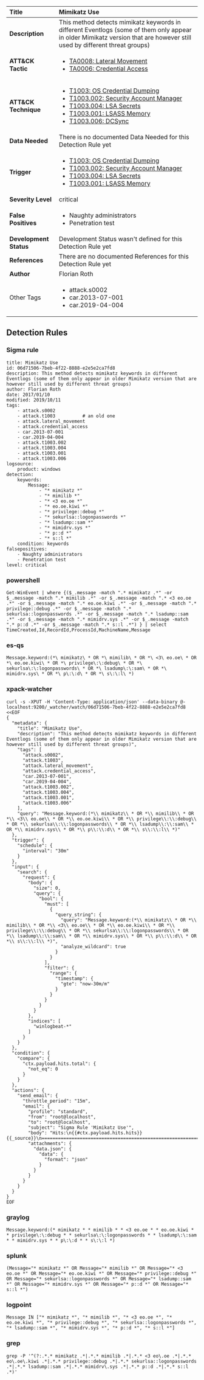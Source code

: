| Title                    | Mimikatz Use       |
|:-------------------------|:------------------|
| **Description**          | This method detects mimikatz keywords in different Eventlogs (some of them only appear in older Mimikatz version that are however still used by different threat groups) |
| **ATT&amp;CK Tactic**    |  <ul><li>[TA0008: Lateral Movement](https://attack.mitre.org/tactics/TA0008)</li><li>[TA0006: Credential Access](https://attack.mitre.org/tactics/TA0006)</li></ul>  |
| **ATT&amp;CK Technique** | <ul><li>[T1003: OS Credential Dumping](https://attack.mitre.org/techniques/T1003)</li><li>[T1003.002: Security Account Manager](https://attack.mitre.org/techniques/T1003/002)</li><li>[T1003.004: LSA Secrets](https://attack.mitre.org/techniques/T1003/004)</li><li>[T1003.001: LSASS Memory](https://attack.mitre.org/techniques/T1003/001)</li><li>[T1003.006: DCSync](https://attack.mitre.org/techniques/T1003/006)</li></ul>  |
| **Data Needed**          |  There is no documented Data Needed for this Detection Rule yet  |
| **Trigger**              | <ul><li>[T1003: OS Credential Dumping](../Triggers/T1003.md)</li><li>[T1003.002: Security Account Manager](../Triggers/T1003.002.md)</li><li>[T1003.004: LSA Secrets](../Triggers/T1003.004.md)</li><li>[T1003.001: LSASS Memory](../Triggers/T1003.001.md)</li></ul>  |
| **Severity Level**       | critical |
| **False Positives**      | <ul><li>Naughty administrators</li><li>Penetration test</li></ul>  |
| **Development Status**   |  Development Status wasn't defined for this Detection Rule yet  |
| **References**           |  There are no documented References for this Detection Rule yet  |
| **Author**               | Florian Roth |
| Other Tags           | <ul><li>attack.s0002</li><li>car.2013-07-001</li><li>car.2019-04-004</li></ul> | 

## Detection Rules

### Sigma rule

```
title: Mimikatz Use
id: 06d71506-7beb-4f22-8888-e2e5e2ca7fd8
description: This method detects mimikatz keywords in different Eventlogs (some of them only appear in older Mimikatz version that are however still used by different threat groups)
author: Florian Roth
date: 2017/01/10
modified: 2019/10/11
tags:
    - attack.s0002
    - attack.t1003          # an old one
    - attack.lateral_movement
    - attack.credential_access
    - car.2013-07-001
    - car.2019-04-004
    - attack.t1003.002
    - attack.t1003.004
    - attack.t1003.001
    - attack.t1003.006
logsource:
    product: windows
detection:
    keywords:
        Message:
            - "* mimikatz *"
            - "* mimilib *"
            - "* <3 eo.oe *"
            - "* eo.oe.kiwi *"
            - "* privilege::debug *"
            - "* sekurlsa::logonpasswords *"
            - "* lsadump::sam *"
            - "* mimidrv.sys *"
            - "* p::d *"
            - "* s::l *"
    condition: keywords
falsepositives:
    - Naughty administrators
    - Penetration test
level: critical

```





### powershell
    
```
Get-WinEvent | where {($_.message -match ".* mimikatz .*" -or $_.message -match ".* mimilib .*" -or $_.message -match ".* <3 eo.oe .*" -or $_.message -match ".* eo.oe.kiwi .*" -or $_.message -match ".* privilege::debug .*" -or $_.message -match ".* sekurlsa::logonpasswords .*" -or $_.message -match ".* lsadump::sam .*" -or $_.message -match ".* mimidrv.sys .*" -or $_.message -match ".* p::d .*" -or $_.message -match ".* s::l .*") } | select TimeCreated,Id,RecordId,ProcessId,MachineName,Message
```


### es-qs
    
```
Message.keyword:(*\ mimikatz\ * OR *\ mimilib\ * OR *\ <3\ eo.oe\ * OR *\ eo.oe.kiwi\ * OR *\ privilege\:\:debug\ * OR *\ sekurlsa\:\:logonpasswords\ * OR *\ lsadump\:\:sam\ * OR *\ mimidrv.sys\ * OR *\ p\:\:d\ * OR *\ s\:\:l\ *)
```


### xpack-watcher
    
```
curl -s -XPUT -H 'Content-Type: application/json' --data-binary @- localhost:9200/_watcher/watch/06d71506-7beb-4f22-8888-e2e5e2ca7fd8 <<EOF
{
  "metadata": {
    "title": "Mimikatz Use",
    "description": "This method detects mimikatz keywords in different Eventlogs (some of them only appear in older Mimikatz version that are however still used by different threat groups)",
    "tags": [
      "attack.s0002",
      "attack.t1003",
      "attack.lateral_movement",
      "attack.credential_access",
      "car.2013-07-001",
      "car.2019-04-004",
      "attack.t1003.002",
      "attack.t1003.004",
      "attack.t1003.001",
      "attack.t1003.006"
    ],
    "query": "Message.keyword:(*\\ mimikatz\\ * OR *\\ mimilib\\ * OR *\\ <3\\ eo.oe\\ * OR *\\ eo.oe.kiwi\\ * OR *\\ privilege\\:\\:debug\\ * OR *\\ sekurlsa\\:\\:logonpasswords\\ * OR *\\ lsadump\\:\\:sam\\ * OR *\\ mimidrv.sys\\ * OR *\\ p\\:\\:d\\ * OR *\\ s\\:\\:l\\ *)"
  },
  "trigger": {
    "schedule": {
      "interval": "30m"
    }
  },
  "input": {
    "search": {
      "request": {
        "body": {
          "size": 0,
          "query": {
            "bool": {
              "must": [
                {
                  "query_string": {
                    "query": "Message.keyword:(*\\ mimikatz\\ * OR *\\ mimilib\\ * OR *\\ <3\\ eo.oe\\ * OR *\\ eo.oe.kiwi\\ * OR *\\ privilege\\:\\:debug\\ * OR *\\ sekurlsa\\:\\:logonpasswords\\ * OR *\\ lsadump\\:\\:sam\\ * OR *\\ mimidrv.sys\\ * OR *\\ p\\:\\:d\\ * OR *\\ s\\:\\:l\\ *)",
                    "analyze_wildcard": true
                  }
                }
              ],
              "filter": {
                "range": {
                  "timestamp": {
                    "gte": "now-30m/m"
                  }
                }
              }
            }
          }
        },
        "indices": [
          "winlogbeat-*"
        ]
      }
    }
  },
  "condition": {
    "compare": {
      "ctx.payload.hits.total": {
        "not_eq": 0
      }
    }
  },
  "actions": {
    "send_email": {
      "throttle_period": "15m",
      "email": {
        "profile": "standard",
        "from": "root@localhost",
        "to": "root@localhost",
        "subject": "Sigma Rule 'Mimikatz Use'",
        "body": "Hits:\n{{#ctx.payload.hits.hits}}{{_source}}\n================================================================================\n{{/ctx.payload.hits.hits}}",
        "attachments": {
          "data.json": {
            "data": {
              "format": "json"
            }
          }
        }
      }
    }
  }
}
EOF

```


### graylog
    
```
Message.keyword:(* mimikatz * * mimilib * * <3 eo.oe * * eo.oe.kiwi * * privilege\:\:debug * * sekurlsa\:\:logonpasswords * * lsadump\:\:sam * * mimidrv.sys * * p\:\:d * * s\:\:l *)
```


### splunk
    
```
(Message="* mimikatz *" OR Message="* mimilib *" OR Message="* <3 eo.oe *" OR Message="* eo.oe.kiwi *" OR Message="* privilege::debug *" OR Message="* sekurlsa::logonpasswords *" OR Message="* lsadump::sam *" OR Message="* mimidrv.sys *" OR Message="* p::d *" OR Message="* s::l *")
```


### logpoint
    
```
Message IN ["* mimikatz *", "* mimilib *", "* <3 eo.oe *", "* eo.oe.kiwi *", "* privilege::debug *", "* sekurlsa::logonpasswords *", "* lsadump::sam *", "* mimidrv.sys *", "* p::d *", "* s::l *"]
```


### grep
    
```
grep -P '^(?:.*.* mimikatz .*|.*.* mimilib .*|.*.* <3 eo\.oe .*|.*.* eo\.oe\.kiwi .*|.*.* privilege::debug .*|.*.* sekurlsa::logonpasswords .*|.*.* lsadump::sam .*|.*.* mimidrv\.sys .*|.*.* p::d .*|.*.* s::l .*)'
```



